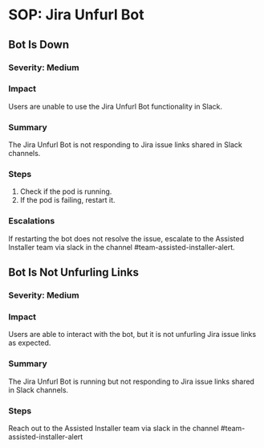 # SOP: Jira Unfurl Bot

## Bot Is Down

### Severity: Medium

### Impact
Users are unable to use the Jira Unfurl Bot functionality in Slack.

### Summary
The Jira Unfurl Bot is not responding to Jira issue links shared in Slack
channels.

### Steps
1. Check if the pod is running.
2. If the pod is failing, restart it.

### Escalations
If restarting the bot does not resolve the issue, escalate to the Assisted
Installer team via slack in the channel #team-assisted-installer-alert.

## Bot Is Not Unfurling Links

### Severity: Medium

### Impact
Users are able to interact with the bot, but it is not unfurling Jira issue
links as expected.

### Summary
The Jira Unfurl Bot is running but not responding to Jira issue links shared in Slack channels.

### Steps
Reach out to the Assisted Installer team via slack in the channel #team-assisted-installer-alert
